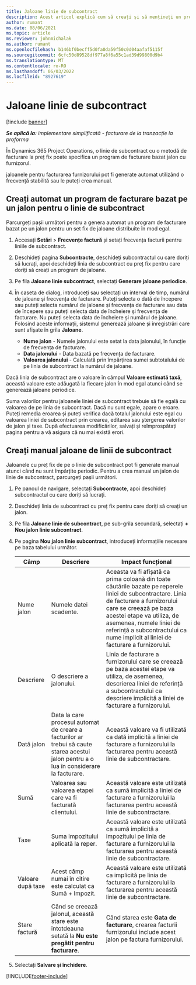 ```yaml
---
title: Jaloane linie de subcontract
description: Acest articol explică cum să creați și să mențineți un program de facturare bazat pe etape pentru un subcontract cu un furnizor.
author: rumant
ms.date: 08/06/2021
ms.topic: article
ms.reviewer: johnmichalak
ms.author: rumant
ms.openlocfilehash: b146bf0becff5d0fa0da59f50c0d04aafaf5115f
ms.sourcegitcommit: 6cfc50d89528df977a8f6a55c1ad39d99800d9b4
ms.translationtype: MT
ms.contentlocale: ro-RO
ms.lasthandoff: 06/03/2022
ms.locfileid: "8927619"
---
```

# <a name="subcontract-line-milestones"></a>Jaloane linie de subcontract

[!include [banner](../../includes/dataverse-preview.md)]

_**Se aplică la:** implementare simplificată - facturare de la tranzacție la proforma_

În Dynamics 365 Project Operations, o linie de subcontract cu o metodă de facturare la preț fix poate specifica un program de facturare bazat jalon cu furnizorul.

jaloanele pentru facturarea furnizorului pot fi generate automat utilizând o frecvență stabilită sau le puteți crea manual.

## <a name="automatically-create-a-milestone-based-invoice-schedule-for-a-subcontract-line"></a>Creați automat un program de facturare bazat pe un jalon pentru o linie de subcontract

Parcurgeți pașii următori pentru a genera automat un program de facturare bazat pe un jalon pentru un set fix de jaloane distribuite în mod egal.

1. Accesați **Setări** > **Frecvențe factură** și setați frecvența facturii pentru liniile de subcontract.
2. Deschideți pagina **Subcontracte**, deschideți subcontractul cu care doriți să lucrați, apoi deschideți linia de subcontract cu preț fix pentru care doriți să creați un program de jaloane.
3. Pe fila **Jaloane linie subcontract**, selectați **Generare jaloane periodice**.
4. În caseta de dialog, introduceți sau selectați un interval de timp, numărul de jaloane și frecvența de facturare. Puteți selecta o dată de începere sau puteți selecta numărul de jaloane și frecvența de facturare sau data de începere sau puteți selecta data de încheiere și frecvența de facturare. Nu puteți selecta data de încheiere și numărul de jaloane.
Folosind aceste informații, sistemul generează jaloane și înregistrări care sunt afișate în grila **Jaloane**.

   - **Nume jalon** - Numele jalonului este setat la data jalonului, în funcție de frecvența de facturare.
   - **Data jalonului** - Data bazată pe frecvența de facturare.
   - **Valoarea jalonului** - Calculată prin împărțirea sumei subtotalului de pe linia de subcontract la numărul de jaloane.

Dacă linia de subcontract are o valoare în câmpul **Valoare estimată taxă**, această valoare este adăugată la fiecare jalon în mod egal atunci când se generează jaloane periodice.

Suma valorilor pentru jaloanele liniei de subcontract trebuie să fie egală cu valoarea de pe linia de subcontract. Dacă nu sunt egale, apare o eroare. Puteți remedia eroarea și puteți verifica dacă totalul jalonului este egal cu valoarea liniei de subcontract prin crearea, editarea sau ștergerea valorilor de jalon și taxe. După efectuarea modificărilor, salvați și reîmprospătați pagina pentru a vă asigura că nu mai există erori.

## <a name="manually-create-subcontract-line-milestones"></a>Creați manual jaloane de linii de subcontract

Jaloanele cu preț fix de pe o linie de subcontract pot fi generate manual atunci când nu sunt împărțite periodic. Pentru a crea manual un jalon de linie de subcontract, parcurgeți pașii următori.

1. Pe panoul de navigare, selectați **Subcontracte**, apoi deschideți subcontractul cu care doriți să lucrați.
2. Deschideți linia de subcontract cu preț fix pentru care doriți să creați un jalon.
3. Pe fila **Jaloane linie de subcontract**, pe sub-grila secundară, selectați **+ Nou jalon linie subcontract**.
4. Pe pagina **Nou jalon linie subcontract**, introduceți informațiile necesare pe baza tabelului următor.

    | Câmp | Descriere |Impact funcțional|
    | --- | --- |----------------------|
    | Nume jalon | Numele datei scadente. |Aceasta va fi afișată ca prima coloană din toate căutările bazate pe reperele liniei de subcontractare. Linia de facturare a furnizorului care se creează pe baza acestei etape va utiliza, de asemenea, numele liniei de referință a subcontractului ca nume implicit al liniei de facturare a furnizorului.|
    | Descriere | O descriere a jalonului. |Linia de facturare a furnizorului care se creează pe baza acestei etape va utiliza, de asemenea, descrierea liniei de referință a subcontractului ca descriere implicită a liniei de facturare a furnizorului.|
    | Dată jalon | Data la care procesul automat de creare a facturilor ar trebui să caute starea acestui jalon pentru a o lua în considerare la facturare.| Această valoare va fi utilizată ca dată implicită a liniei de facturare a furnizorului la facturarea pentru această linie de subcontractare. |
    | Sumă | Valoarea sau valoarea etapei care va fi facturată clientului. |Această valoare este utilizată ca sumă implicită a liniei de facturare a furnizorului la facturarea pentru această linie de subcontractare. |
    | Taxe | Suma impozitului aplicată la reper.| Această valoare este utilizată ca sumă implicită a impozitului pe linia de facturare a furnizorului la facturarea pentru această linie de subcontractare. |
    | Valoare după taxe | Acest câmp numai în citire este calculat ca Sumă + Impozit.|Această valoare este utilizată ca implicită pe linia de facturare a furnizorului la facturarea pentru această linie de subcontractare. |
    | Stare factură | Când se creează jalonul, această stare este întotdeauna setată la **Nu este pregătit pentru facturare**.|  Când starea este **Gata de facturare**, crearea facturii furnizorului include acest jalon pe factura furnizorului. |

5. Selectați **Salvare și închidere**.


[!INCLUDE[footer-include](../../includes/footer-banner.md)]
